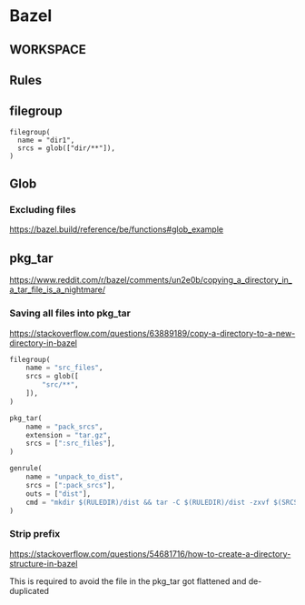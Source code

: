 # Bazel

## WORKSPACE

## Rules

## filegroup
```
filegroup(
  name = "dir1",
  srcs = glob(["dir/**"]),
)
```

## Glob
### Excluding files
https://bazel.build/reference/be/functions#glob_example

## pkg_tar
https://www.reddit.com/r/bazel/comments/un2e0b/copying_a_directory_in_a_tar_file_is_a_nightmare/

### Saving all files into pkg_tar
https://stackoverflow.com/questions/63889189/copy-a-directory-to-a-new-directory-in-bazel
```python
filegroup(
    name = "src_files",
    srcs = glob([
        "src/**",
    ]),
)

pkg_tar(
    name = "pack_srcs",
    extension = "tar.gz",
    srcs = [":src_files"],
)

genrule(
    name = "unpack_to_dist",
    srcs = [":pack_srcs"],
    outs = ["dist"],
    cmd = "mkdir $(RULEDIR)/dist && tar -C $(RULEDIR)/dist -zxvf $(SRCS)"
)
```

### Strip prefix
https://stackoverflow.com/questions/54681716/how-to-create-a-directory-structure-in-bazel

This is required to avoid the file in the pkg_tar got flattened and de-duplicated